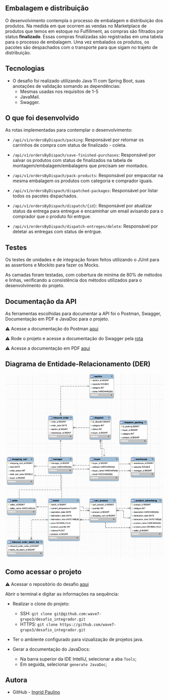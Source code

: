 Embalagem e distribuição
--
O desenvolvimento contempla o processo de embalagem e distribuição dos produtos.
Na medida em que ocorrem as vendas no Marketplace de produtos que temos em
estoque no Fulfillment, as compras são filtrados por status **finalizado**. Essas compras finalizadas são
registradas em uma tabela para o processo de embalagem. Uma vez embalados os produtos, os pacotes são despachados com o transporte para
que sigam no trajeto de distribuição.

## Tecnologias
- O desafio foi realizado utilizando Java 11 com Spring Boot, suas anotações de validação somando as dependências:
    - Mesmas usadas nos requisitos de 1-5
    - JavaMail.
    - Swagger.
  
## O que foi desenvolvido
As rotas implementadas para contemplar o desenvolvimento:
- `/api/v1/ordersByDispach/packing`: Responsável por retornar os carrinhos de compra com status de finalizado - coleta.

- `/api/v1/ordersByDispach/save-finished-purchases`: Responsável por salvar os produtos com status de finalizados na tabela de montagem/embalagem/embalagens que precisam ser montados.

- `/api/v1/ordersByDispach/pack-products`: Responsável por empacotar na mesma embalagem os produtos com categoria e comprador iguais.

- `/api/v1/ordersByDispach/dispatched-packages`: Responsável por listar todos os pacotes dispachados.

- `/api/v1/ordersByDispach/dispatch/{id}`: Responsável por atualizar status da entrega para entregue e encaminhar um email avisando para o comprador que o produto foi entrgue.

- `/api/v1/ordersByDispach/dispatch-entreges/delete`: Responsável por deletar as entregas com status de entrgue.

## Testes
Os testes de unidades e de integração foram feitos utilizando o JUnit para as assertions e Mockito para fazer os Mocks.

As camadas foram testadas, com cobertura de miníma de 80% de métodos e linhas, verificando a consistência dos métodos utilizados para o desenvolvimento do projeto.

## Documentação da API
As ferramentas escolhidas para documentar a API foi o Postman, Swagger, Documentação em PDF e JavaDoc para o projeto.

⚠️ Acesse a documentação do Postman [aqui](https://documenter.getpostman.com/view/23722006/2s8YmUMfi8)

⚠️ Rode o projeto e acesse a documentação do Swagger pela [rota](http://localhost:8080/swagger-ui.html)

⚠️ Acesse a documentação em PDF [aqui](https://docs.google.com/document/d/1wAN8yz6ej7y4lw-9NyllMlvpCCwiWQVj/edit?usp=sharing&ouid=102771724010636242612&rtpof=true&sd=true) 

## Diagrama de Entidade-Relacionamento (DER)

![alt text](img2.png)

## Como acessar o projeto
:warning: Acessar o repositório do desafio [aqui](https://github.com/wave7-grupo3/desafio_integrador)

Abrir o terminal e digitar as informações na sequência:
- Realizar o clone do projeto:
    - SSH: `git clone git@github.com:wave7-grupo3/desafio_integrador.git`
    - HTTPS: `git clone https://github.com/wave7-grupo3/desafio_integrador.git`

- Ter o ambiente configurado para vizualização de projetos java.
- Gerar a documentação do JavaDocs:
    - Na barra superior da IDE IntelliJ, selecionar a aba `Tools`;
    - Em seguida, selecionar `generate JavaDoc`;

## Autora
- GitHub - [Ingrid Paulino](https://github.com/IngridPaulino)
